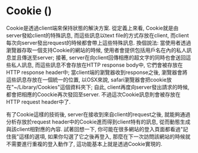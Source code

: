 # Cookie \(\)

Cookie是透過client端來保持狀態的解決方案. 從定義上來看, Cookie就是由server發給client的特殊訊息, 而這些訊息以text file的方式存放在client, 而client每次向server發出request的時候都會帶上這些特殊訊息. 換個說法: 當使用者透過瀏覽器存取一個支持Cookie的網站的時候, 使用者會提供包括用戶名在內的私人訊息並且傳送至server; 接著, server在向client回傳相應的超文字的同時也會送回這些私人訊息, 而這些訊息不會存放在HTTP response body中, 它們會被存放在HTTP response header中; 當client端的瀏覽器收到response之後, 瀏覽器會將這些訊息存放在一個統一的位置, 以OSX來說, safari瀏覽器會把cookie放在"~/Library/Cookies"這個資料夾下; 自此, client再度向server發出請求的時候, 都會把相應的Coockie再次發回至server. 不過這次Cookie訊息則會被存放在HTTP request header中了.

有了Cookie這樣的技術後, server在接收到來自client的request之後, 就能夠通過分析存放於request header中的Cookie進而得到client特有的訊息, 從而動態生成與該client相對應的內容. 試著回想一下, 你可能在很多網站的登入頁面都看過"記住我"這樣的選項, 如果你勾選了它之後再登入, 那麼在下一次訪問該網站的時候就不需要進行重複的登入動作了, 這功能基本上就是透過Cookie實現的.

